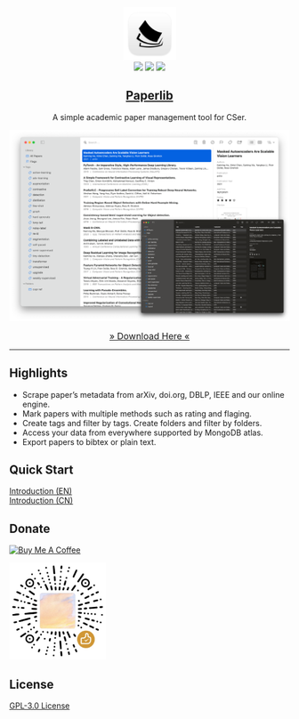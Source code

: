 <div align="center">
<img src="./assets/icon.png" height="95" />
<br />
<img src="https://img.shields.io/github/v/release/GeoffreyChen777/paperlib.svg" />
<img src="https://img.shields.io/github/license/GeoffreyChen777/paperlib" />
<img src="https://img.shields.io/github/stars/GeoffreyChen777/paperlib" />
<h2><a href="https://paperlib.app/" > Paperlib </a></h2>
A simple academic paper management tool for CSer.
</div>

![](./assets/macOS_ui.png)

<div align="center">

<a href="https://paperlib.app/en/download/" style="font-size: 16px"> » Download Here « </a>

</div>

---

## Highlights
- Scrape paper’s metadata from arXiv, doi.org, DBLP, IEEE and our online engine.
- Mark papers with multiple methods such as rating and flaging.
- Create tags and filter by tags. Create folders and filter by folders.
- Access your data from everywhere supported by MongoDB atlas.
- Export papers to bibtex or plain text.

## Quick Start
[Introduction (EN)](https://paperlib.geoch.top/en/blog/intro/)   
[Introduction (CN)](https://paperlib.geoch.top/cn/blog/intro/)
## Donate
<a href="https://www.buymeacoffee.com/geoffreychen777" target="_blank"><img src="https://cdn.buymeacoffee.com/buttons/default-orange.png" alt="Buy Me A Coffee" height="41" width="174"></a>

<a href="https://www.buymeacoffee.com/geoffreychen777" target="_blank"><img src="./assets/wechat.png" alt="Buy Me A Coffee" height="174" width="174"></a>

## License
[GPL-3.0 License](./LICENSE)
